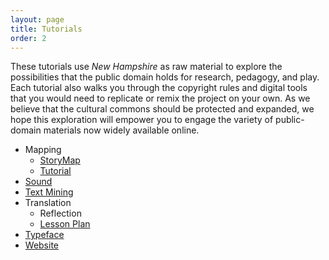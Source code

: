 ```yaml
---
layout: page
title: Tutorials
order: 2
---
```

These tutorials use _New Hampshire_ as raw material to explore the possibilities that the public domain holds for research, pedagogy, and play. Each tutorial also walks you through the copyright rules and digital tools that you would need to replicate or remix the project on your own. As we believe that the cultural commons should be protected and expanded, we hope this exploration will empower you to engage the variety of public-domain materials now widely available online.

<ul style="margin-bottom: 0;">
  <li>Mapping
  <ul style="margin-bottom: 0;">
    <li><a href="/texts/storymap/">StoryMap</a></li>
    <li><a href="/texts/StoryMapTutorial/">Tutorial</a></li>
  </ul>
  </li>
	<li><a href="/texts/sound/">Sound</a></li>
	<li><a href="/texts/text-mining/">Text Mining</a></li>
  <li>Translation
  <ul style="margin-bottom: 0;">
  	<li>Reflection</li>
  	<li><a href="/texts/Teaching%20Translation%20with%20the%20Public%20Domain/">Lesson Plan</a></li>
  </ul>
  	<li><a href="/texts/Typeface/">Typeface</a></li>
  	<li><a href="/texts/website-tutorial/">Website</a></li>
